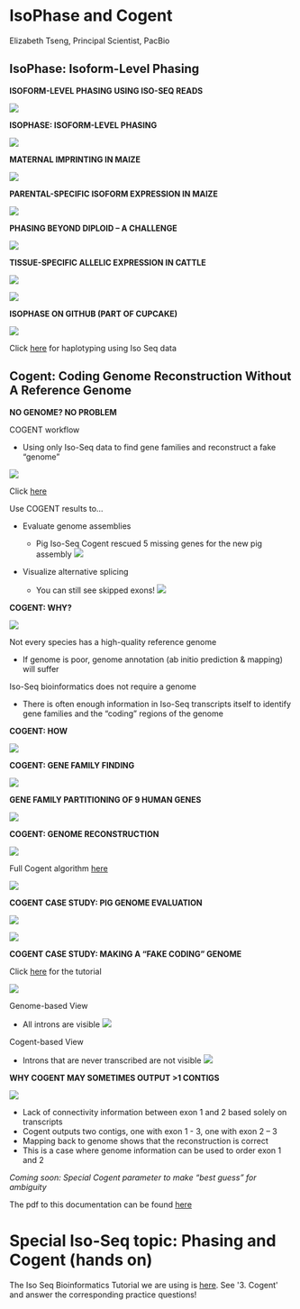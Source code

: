 # IsoPhase and Cogent

Elizabeth Tseng, Principal Scientist, PacBio

## IsoPhase: Isoform-Level Phasing

**ISOFORM-LEVEL PHASING USING ISO-SEQ READS**

![](./figures/isophase1.PNG)

**ISOPHASE: ISOFORM-LEVEL PHASING**

![](./figures/isophase2.PNG)

**MATERNAL IMPRINTING IN MAIZE**

![](./figures/isophase3.PNG)

**PARENTAL-SPECIFIC ISOFORM EXPRESSION IN MAIZE**

![](./figures/isophase4.PNG)

**PHASING BEYOND DIPLOID – A CHALLENGE**

![](./figures/isophase5.PNG)

**TISSUE-SPECIFIC ALLELIC EXPRESSION IN CATTLE**

![](./figures/isophase6.PNG)

![](./figures/isophase7.PNG)

**ISOPHASE ON GITHUB (PART OF CUPCAKE)**

![](./figures/isophase8.PNG)

Click [here](https://github.com/Magdoll/cDNA_Cupcake/wiki/IsoPhase:-Haplotyping-using-Iso-Seq-data) for haplotyping using Iso Seq data

## Cogent: Coding Genome Reconstruction Without A Reference Genome

**NO GENOME? NO PROBLEM**

COGENT workflow
* Using only Iso-Seq data to find gene families and reconstruct a fake “genome”

![](./figures/isophase9.PNG)

Click [here](https://github.com/Magdoll/Cogent)

Use COGENT results to…
* Evaluate genome assemblies
  * Pig Iso-Seq Cogent rescued 5 missing genes for
the new pig assembly
![](./figures/isophase10.PNG)

* Visualize alternative splicing
  * You can still see skipped exons!
![](./figures/isophase11.PNG)

**COGENT: WHY?**

![](./figures/isophase12.PNG)

Not every species has a high-quality reference genome
* If genome is poor, genome annotation (ab initio prediction & mapping) will suffer

Iso-Seq bioinformatics does not require a genome
* There is often enough information in Iso-Seq transcripts itself to identify gene families and the “coding” regions of the genome

**COGENT: HOW**

![](./figures/isophase13.PNG)

**COGENT: GENE FAMILY FINDING**

![](./figures/isophase14.PNG)

**GENE FAMILY PARTITIONING OF 9 HUMAN GENES**

![](./figures/isophase15.PNG)

**COGENT: GENOME RECONSTRUCTION**

![](./figures/isophase16.PNG)

Full Cogent algorithm [here](https://github.com/Magdoll/Cogent)

![](./figures/isophase17.PNG)

**COGENT CASE STUDY: PIG GENOME EVALUATION**

![](./figures/isophase18.PNG)

![](./figures/isophase19.PNG)

**COGENT CASE STUDY: MAKING A “FAKE CODING” GENOME**

Click [here](https://github.com/Magdoll/Cogent/wiki/Tutorial%3A-Using-Cogent-to-collapse-redundant-transcripts-in-absence-of-genome) for the tutorial

![](./figures/isophase20.PNG)

Genome-based View
* All introns are visible
![](./figures/isophase21.PNG)

Cogent-based View
* Introns that are never transcribed are not visible
![](./figures/isophase22.PNG)

**WHY COGENT MAY SOMETIMES OUTPUT >1 CONTIGS**

![](./figures/isophase23.PNG)

- Lack of connectivity information between exon 1 and 2 based solely on transcripts
- Cogent outputs two contigs, one with exon 1 - 3, one with exon 2 – 3
- Mapping back to genome shows that the reconstruction is correct
- This is a case where genome information can be used to order exon 1 and 2

_Coming soon: Special Cogent parameter to make “best guess” for ambiguity_


The pdf to this documentation can be found [here](https://raw.githubusercontent.com/ucdavis-bioinformatics-training/ucdavis-bioinformatics-training.presentations/master/isoseq/liz/5-Liz-IsoPhase%20and%20Cogent.pdf)


# Special Iso-Seq topic: Phasing and Cogent (hands on)

The Iso Seq Bioinformatics Tutorial we are using is [here](https://github.com/Magdoll/cDNA_Cupcake/wiki/Iso-Seq-Bioinformatics-Tutorial). See '3. Cogent' and answer the corresponding practice questions!
